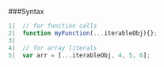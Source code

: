 ###Syntax

```javascript
1|  // for function calls
2|  function myFunction(...iterableObj){};
3|
4|  // for array literals
5|  var arr = [...iterableObj, 4, 5, 6];
```
